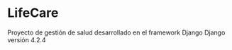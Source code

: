 # LifeCare


Proyecto de gestión de salud desarrollado en el framework Django 
Django versión 4.2.4
